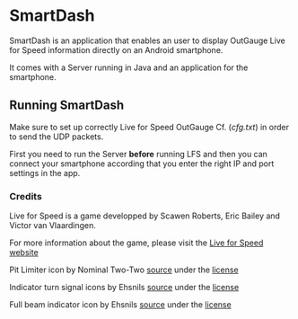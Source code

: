 # SmartDash
SmartDash is an application that enables an user to display OutGauge Live for Speed information directly on an Android smartphone.

It comes with a Server running in Java and an application for the smartphone.

## Running SmartDash
Make sure to set up correctly Live for Speed OutGauge Cf. (_cfg.txt_) in order to send the UDP packets.

First you need to run the Server **before** running LFS and then you can connect your smartphone according that you enter the right IP and port settings in the app.

### Credits
Live for Speed is a game developped by Scawen Roberts, Eric Bailey and Victor van Vlaardingen.

For more information about the game, please visit the [Live for Speed website](https://www.lfs.net/)

Pit Limiter icon by Nominal Two-Two [source](https://commons.wikimedia.org/wiki/File:Cruise_Control.svg) under the [license](https://creativecommons.org/licenses/by-sa/4.0/deed.en)

Indicator turn signal icons by Ehsnils [source](https://commons.wikimedia.org/wiki/File:A16R_Right_turn_signal.svg) under the [license](https://creativecommons.org/licenses/by-sa/3.0/deed.en)

Full beam indicator icon by Ehsnils [source](https://commons.wikimedia.org/wiki/File:A01_High_Beam_Indicator.svg) under the [license](https://creativecommons.org/licenses/by-sa/3.0/deed.en)
